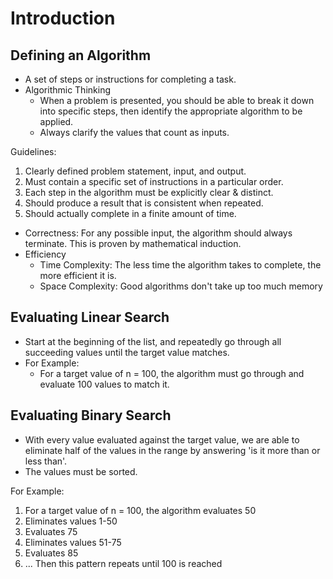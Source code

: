 # Introduction

## Defining an Algorithm
- A set of steps or instructions for completing a task.
- Algorithmic Thinking
  - When a problem is presented, you should be able to break it down into specific steps, then identify the appropriate algorithm to be applied.
  - Always clarify the values that count as inputs.

Guidelines:
  1. Clearly defined problem statement, input, and output.
  2. Must contain a specific set of instructions in a particular order.
  3. Each step in the algorithm must be explicitly clear & distinct.
  4. Should produce a result that is consistent when repeated.
  5. Should actually complete in a finite amount of time.

- Correctness: For any possible input, the algorithm should always terminate. This is proven by mathematical induction.
- Efficiency
  - Time Complexity: The less time the algorithm takes to complete, the more efficient it is.
  - Space Complexity: Good algorithms don't take up too much memory
   

## Evaluating Linear Search
- Start at the beginning of the list, and repeatedly go through all succeeding values until the target value matches.
- For Example:
  - For a target value of n = 100, the algorithm must go through and evaluate 100 values to match it.


## Evaluating Binary Search
- With every value evaluated against the target value, we are able to eliminate half of the values in the range by answering 'is it more than or less than'.
- The values must be sorted.

For Example:
  1. For a target value of n = 100, the algorithm evaluates 50
  2. Eliminates values 1-50
  3. Evaluates 75
  4. Eliminates values 51-75
  5. Evaluates 85
  6. ... Then this pattern repeats until 100 is reached
